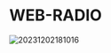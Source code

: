 # WEB-RADIO

![20231202181016](https://github.com/GuillaumeSere/WEB-RADIO/assets/75996200/7cdd7353-eb85-4bbf-a8b6-b45fc9db710a)

